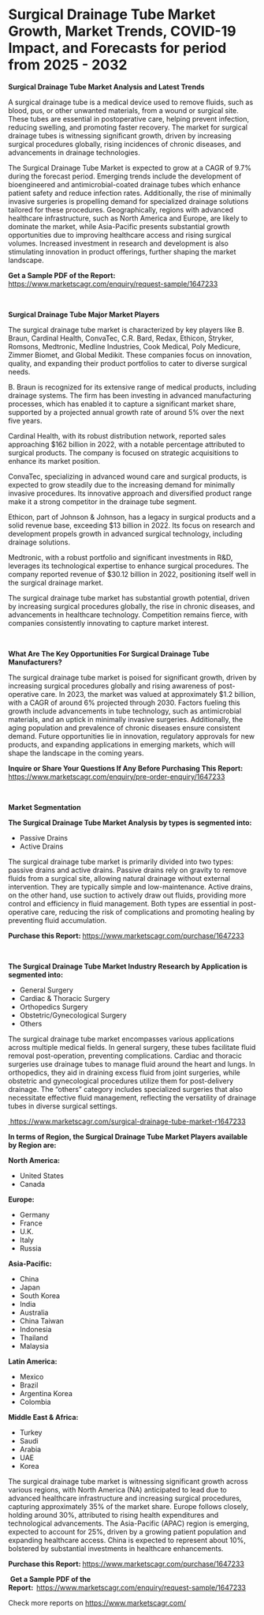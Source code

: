 <p><h1>Surgical Drainage Tube Market Growth, Market Trends, COVID-19 Impact, and Forecasts for period from 2025 - 2032</h1></p><p><strong>Surgical Drainage Tube Market Analysis and Latest Trends</strong></p>
<p><p>A surgical drainage tube is a medical device used to remove fluids, such as blood, pus, or other unwanted materials, from a wound or surgical site. These tubes are essential in postoperative care, helping prevent infection, reducing swelling, and promoting faster recovery. The market for surgical drainage tubes is witnessing significant growth, driven by increasing surgical procedures globally, rising incidences of chronic diseases, and advancements in drainage technologies. </p><p>The Surgical Drainage Tube Market is expected to grow at a CAGR of 9.7% during the forecast period. Emerging trends include the development of bioengineered and antimicrobial-coated drainage tubes which enhance patient safety and reduce infection rates. Additionally, the rise of minimally invasive surgeries is propelling demand for specialized drainage solutions tailored for these procedures. Geographically, regions with advanced healthcare infrastructure, such as North America and Europe, are likely to dominate the market, while Asia-Pacific presents substantial growth opportunities due to improving healthcare access and rising surgical volumes. Increased investment in research and development is also stimulating innovation in product offerings, further shaping the market landscape.</p></p>
<p><strong>Get a Sample PDF of the Report:&nbsp;</strong> <a href="https://www.marketscagr.com/enquiry/request-sample/1647233?utm_campaign=2031&utm_medium=2&utm_source=Github&utm_content=ia&utm_term=04032025&utm_id=surgical-drainage-tube">https://www.marketscagr.com/enquiry/request-sample/1647233</a></p>
<p>&nbsp;</p>
<p><strong>Surgical Drainage Tube Major Market Players</strong></p>
<p><p>The surgical drainage tube market is characterized by key players like B. Braun, Cardinal Health, ConvaTec, C.R. Bard, Redax, Ethicon, Stryker, Romsons, Medtronic, Medline Industries, Cook Medical, Poly Medicure, Zimmer Biomet, and Global Medikit. These companies focus on innovation, quality, and expanding their product portfolios to cater to diverse surgical needs.</p><p>B. Braun is recognized for its extensive range of medical products, including drainage systems. The firm has been investing in advanced manufacturing processes, which has enabled it to capture a significant market share, supported by a projected annual growth rate of around 5% over the next five years.</p><p>Cardinal Health, with its robust distribution network, reported sales approaching $162 billion in 2022, with a notable percentage attributed to surgical products. The company is focused on strategic acquisitions to enhance its market position.</p><p>ConvaTec, specializing in advanced wound care and surgical products, is expected to grow steadily due to the increasing demand for minimally invasive procedures. Its innovative approach and diversified product range make it a strong competitor in the drainage tube segment.</p><p>Ethicon, part of Johnson & Johnson, has a legacy in surgical products and a solid revenue base, exceeding $13 billion in 2022. Its focus on research and development propels growth in advanced surgical technology, including drainage solutions.</p><p>Medtronic, with a robust portfolio and significant investments in R&D, leverages its technological expertise to enhance surgical procedures. The company reported revenue of $30.12 billion in 2022, positioning itself well in the surgical drainage market.</p><p>The surgical drainage tube market has substantial growth potential, driven by increasing surgical procedures globally, the rise in chronic diseases, and advancements in healthcare technology. Competition remains fierce, with companies consistently innovating to capture market interest.</p></p>
<p>&nbsp;</p>
<p><strong>What Are The Key Opportunities For Surgical Drainage Tube Manufacturers?</strong></p>
<p><p>The surgical drainage tube market is poised for significant growth, driven by increasing surgical procedures globally and rising awareness of post-operative care. In 2023, the market was valued at approximately $1.2 billion, with a CAGR of around 6% projected through 2030. Factors fueling this growth include advancements in tube technology, such as antimicrobial materials, and an uptick in minimally invasive surgeries. Additionally, the aging population and prevalence of chronic diseases ensure consistent demand. Future opportunities lie in innovation, regulatory approvals for new products, and expanding applications in emerging markets, which will shape the landscape in the coming years.</p></p>
<p><strong>Inquire or Share Your Questions If Any Before Purchasing This Report:</strong> <a href="https://www.marketscagr.com/enquiry/pre-order-enquiry/1647233?utm_campaign=2031&utm_medium=2&utm_source=Github&utm_content=ia&utm_term=04032025&utm_id=surgical-drainage-tube">https://www.marketscagr.com/enquiry/pre-order-enquiry/1647233</a></p>
<p>&nbsp;</p>
<p><strong>Market Segmentation</strong></p>
<p><strong>The Surgical Drainage Tube Market Analysis by types is segmented into:</strong></p>
<p><ul><li>Passive Drains</li><li>Active Drains</li></ul></p>
<p><p>The surgical drainage tube market is primarily divided into two types: passive drains and active drains. Passive drains rely on gravity to remove fluids from a surgical site, allowing natural drainage without external intervention. They are typically simple and low-maintenance. Active drains, on the other hand, use suction to actively draw out fluids, providing more control and efficiency in fluid management. Both types are essential in post-operative care, reducing the risk of complications and promoting healing by preventing fluid accumulation.</p></p>
<p><strong>Purchase this Report:&nbsp;</strong><a href="https://www.marketscagr.com/purchase/1647233?utm_campaign=2031&utm_medium=2&utm_source=Github&utm_content=ia&utm_term=04032025&utm_id=surgical-drainage-tube">https://www.marketscagr.com/purchase/1647233</a></p>
<p>&nbsp;</p>
<p><strong>The Surgical Drainage Tube Market Industry Research by Application is segmented into:</strong></p>
<p><ul><li>General Surgery</li><li>Cardiac & Thoracic Surgery</li><li>Orthopedics Surgery</li><li>Obstetric/Gynecological Surgery</li><li>Others</li></ul></p>
<p><p>The surgical drainage tube market encompasses various applications across multiple medical fields. In general surgery, these tubes facilitate fluid removal post-operation, preventing complications. Cardiac and thoracic surgeries use drainage tubes to manage fluid around the heart and lungs. In orthopedics, they aid in draining excess fluid from joint surgeries, while obstetric and gynecological procedures utilize them for post-delivery drainage. The “others” category includes specialized surgeries that also necessitate effective fluid management, reflecting the versatility of drainage tubes in diverse surgical settings.</p></p>
<p><a href="https://www.marketscagr.com/surgical-drainage-tube-market-r1647233?utm_campaign=2031&utm_medium=2&utm_source=Github&utm_content=ia&utm_term=04032025&utm_id=surgical-drainage-tube">&nbsp;https://www.marketscagr.com/surgical-drainage-tube-market-r1647233</a></p>
<p><strong>In terms of Region, the Surgical Drainage Tube Market Players available by Region are:</strong></p>
<p>
    <p> <strong> North America: </strong>
        <ul>
            <li>United States</li>
            <li>Canada</li>
        </ul>
        </p> 
    <p> <strong> Europe: </strong>
        <ul>
            <li>Germany</li>
            <li>France</li>
            <li>U.K.</li>
            <li>Italy</li>
            <li>Russia</li>
        </ul>
        </p> 
    <p> <strong> Asia-Pacific: </strong>
        <ul>
            <li>China</li>
            <li>Japan</li>
            <li>South Korea</li>
            <li>India</li>
            <li>Australia</li>
            <li>China Taiwan</li>
            <li>Indonesia</li>
            <li>Thailand</li>
            <li>Malaysia</li>
        </ul>
        </p> 
    <p> <strong> Latin America: </strong>
        <ul>
            <li>Mexico</li>
            <li>Brazil</li>
            <li>Argentina Korea</li>
            <li>Colombia</li>
        </ul>
        </p> 
    <p> <strong> Middle East & Africa: </strong>
        <ul>
            <li>Turkey</li>
            <li>Saudi</li>
            <li>Arabia</li>
            <li>UAE</li>
            <li>Korea</li>
        </ul>
    </p>
    </p>
<p><p>The surgical drainage tube market is witnessing significant growth across various regions, with North America (NA) anticipated to lead due to advanced healthcare infrastructure and increasing surgical procedures, capturing approximately 35% of the market share. Europe follows closely, holding around 30%, attributed to rising health expenditures and technological advancements. The Asia-Pacific (APAC) region is emerging, expected to account for 25%, driven by a growing patient population and expanding healthcare access. China is expected to represent about 10%, bolstered by substantial investments in healthcare enhancements.</p></p>
<p><strong>Purchase this Report: </strong><a href="https://www.marketscagr.com/purchase/1647233?utm_campaign=2031&utm_medium=2&utm_source=Github&utm_content=ia&utm_term=04032025&utm_id=surgical-drainage-tube">https://www.marketscagr.com/purchase/1647233</a></p>
<p>&nbsp;<strong>Get a Sample PDF of the Report:&nbsp;&nbsp;</strong><a href="https://www.marketscagr.com/enquiry/request-sample/1647233?utm_campaign=2031&utm_medium=2&utm_source=Github&utm_content=ia&utm_term=04032025&utm_id=surgical-drainage-tube">https://www.marketscagr.com/enquiry/request-sample/1647233</a></p>
<p><strong></strong></p>
<p>Check more reports on <a href="https://www.marketscagr.com/?utm_campaign=2031&utm_medium=2&utm_source=Github&utm_content=ia&utm_term=04032025&utm_id=surgical-drainage-tube">https://www.marketscagr.com/</a></p>